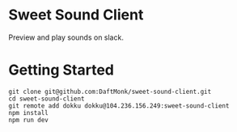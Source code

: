 # Sweet Sound Client

Preview and play sounds on slack.

# Getting Started

```
git clone git@github.com:DaftMonk/sweet-sound-client.git
cd sweet-sound-client
git remote add dokku dokku@104.236.156.249:sweet-sound-client
npm install
npm run dev
```
